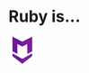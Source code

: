 # Ruby is...

![alt text](https://github.com/adam-p/markdown-here/raw/master/src/common/images/icon48.png "Logo Title Text 1")

